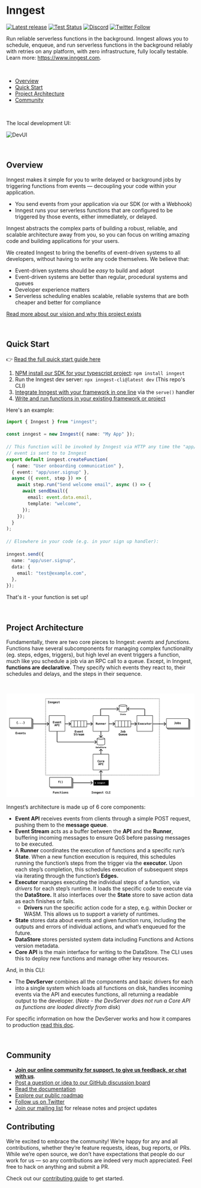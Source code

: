 # Inngest

[![Latest release](https://img.shields.io/github/v/release/inngest/inngest?include_prereleases&sort=semver)](https://github.com/inngest/inngest/releases)
[![Test Status](https://img.shields.io/github/actions/workflow/status/inngest/inngest/go.yaml?branch=main&label=tests)](https://github.com/inngest/inngest/actions?query=branch%3Amain)
[![Discord](https://img.shields.io/discord/842170679536517141?label=discord)](https://www.inngest.com/discord)
[![Twitter Follow](https://img.shields.io/twitter/follow/inngest?style=social)](https://twitter.com/inngest)

Run reliable serverless functions in the background. Inngest allows you to schedule, enqueue, and run serverless functions in the background reliably with retries on any platform, with zero infrastructure, fully locally testable. Learn more: https://www.inngest.com.

<br />

- [Overview](#overview)
- [Quick Start](#quick-start)
- [Project Architecture](#project-architecture)
- [Community](#community)

<br />

The local development UI:

![DevUI](https://user-images.githubusercontent.com/306177/204876780-d97eec85-53e2-4fca-81ce-cae45d56c319.png)

<br />

## Overview

Inngest makes it simple for you to write delayed or background jobs by triggering functions from events — decoupling your code within your application.

- You send events from your application via our SDK (or with a Webhook)
- Inngest runs your serverless functions that are configured to be triggered by those events, either immediately, or delayed.

Inngest abstracts the complex parts of building a robust, reliable, and scalable architecture away from you, so you can focus on writing amazing code and building applications for your users.

We created Inngest to bring the benefits of event-driven systems to all developers, without having to write any code themselves. We believe that:

- Event-driven systems should be _easy_ to build and adopt
- Event-driven systems are better than regular, procedural systems and queues
- Developer experience matters
- Serverless scheduling enables scalable, reliable systems that are both cheaper and better for compliance

[Read more about our vision and why this project exists](https://www.inngest.com/blog/open-source-event-driven-queue)

<br />

## Quick Start

👉 [Read the full quick start guide here](https://www.inngest.com/docs/quick-start?ref=github-inngest-readme)

1. [NPM install our SDK for your typescript project](https://github.com/inngest/inngest-js): `npm install inngest`
2. Run the Inngest dev server: `npx inngest-cli@latest dev` (This repo's CLI)
3. [Integrate Inngest with your framework in one line](https://www.inngest.com/docs/sdk/serve?ref=github-inngest-readme) via the `serve()` handler
4. [Write and run functions in your existing framework or project](https://www.inngest.com/docs/functions?ref=github-inngest-readme)

Here's an example:

```ts
import { Inngest } from "inngest";

const inngest = new Inngest({ name: "My App" });

// This function will be invoked by Inngest via HTTP any time the "app/user.signup"
// event is sent to to Inngest
export default inngest.createFunction(
  { name: "User onboarding communication" },
  { event: "app/user.signup" },
  async ({ event, step }) => {
    await step.run("Send welcome email", async () => {
      await sendEmail({
        email: event.data.email,
        template: "welcome",
      });
    });
  }
);

// Elsewhere in your code (e.g. in your sign up handler):

inngest.send({
  name: "app/user.signup",
  data: {
    email: "test@example.com",
  },
});
```

That's it - your function is set up!

<br />

## Project Architecture

Fundamentally, there are two core pieces to Inngest: _events_ and _functions_. Functions have several subcomponents for managing complex functionality (eg. steps, edges, triggers), but high level an event triggers a function, much like you schedule a job via an RPC call to a queue. Except, in Inngest, **functions are declarative**. They specify which events they react to, their schedules and delays, and the steps in their sequence.

<br />

<p align="center">
  <img src=".github/assets/architecture-0.5.0.png" alt="Open Source Architecture" width="660" />
</p>

Inngest’s architecture is made up of 6 core components:

- **Event API** receives events from clients through a simple POST request, pushing them to the **message queue**.
- **Event Stream** acts as a buffer between the **API** and the **Runner**, buffering incoming messages to ensure QoS before passing messages to be executed.<br />
- A **Runner** coordinates the execution of functions and a specific run’s **State**. When a new function execution is required, this schedules running the function’s steps from the trigger via the **executor.** Upon each step’s completion, this schedules execution of subsequent steps via iterating through the function’s **Edges.**
- **Executor** manages executing the individual steps of a function, via _drivers_ for each step’s runtime. It loads the specific code to execute via the **DataStore.** It also interfaces over the **State** store to save action data as each finishes or fails.
  - **Drivers** run the specific action code for a step, e.g. within Docker or WASM. This allows us to support a variety of runtimes.
- **State** stores data about events and given function runs, including the outputs and errors of individual actions, and what’s enqueued for the future.
- **DataStore** stores persisted system data including Functions and Actions version metadata.
- **Core API** is the main interface for writing to the DataStore. The CLI uses this to deploy new functions and manage other key resources.

And, in this CLI:

- The **DevServer** combines all the components and basic drivers for each into a single system which loads all functions on disk, handles incoming events via the API and executes functions, all returning a readable output to the developer. (_Note - the DevServer does not run a Core API as functions are loaded directly from disk_)

For specific information on how the DevServer works and how it compares to production [read this doc](/docs/DEVSERVER_ARCHITECTURE.md).

<br />

## Community

- [**Join our online community for support, to give us feedback, or chat with us**](https://www.inngest.com/discord).
- [Post a question or idea to our GitHub discussion board](https://github.com/orgs/inngest/discussions)
- [Read the documentation](https://www.inngest.com/docs?ref=github-inngest-readme)
- [Explore our public roadmap](http://roadmap.inngest.com/)
- [Follow us on Twitter](https://twitter.com/inngest)
- [Join our mailing list](https://www.inngest.com/mailing-list) for release notes and project updates

## Contributing

We’re excited to embrace the community! We’re happy for any and all contributions, whether they’re
feature requests, ideas, bug reports, or PRs. While we’re open source, we don’t have expectations
that people do our work for us — so any contributions are indeed very much appreciated. Feel free to
hack on anything and submit a PR.

Check out our [contributing guide](/docs/CONTRIBUTING.md) to get started.
